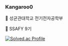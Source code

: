 ### Kangaroo0

🌱 성균관대학교 전기전자공학부
   
🌱 SSAFY 9기


[![Solved.ac Profile](http://mazassumnida.wtf/api/v2/generate_badge?boj=ljw4287)](https://solved.ac/ljw4287/)

<!--
**kangaroo0/kangaroo0** is a ✨ _special_ ✨ repository because its `README.md` (this file) appears on your GitHub profile.

Here are some ideas to get you started:

- 🔭 I’m currently working on ...
- 🌱 I’m currently learning ...
- 👯 I’m looking to collaborate on ...
- 🤔 I’m looking for help with ...
- 💬 Ask me about ...
- 📫 How to reach me: ...
- 😄 Pronouns: ...
- ⚡ Fun fact: ...
-->
